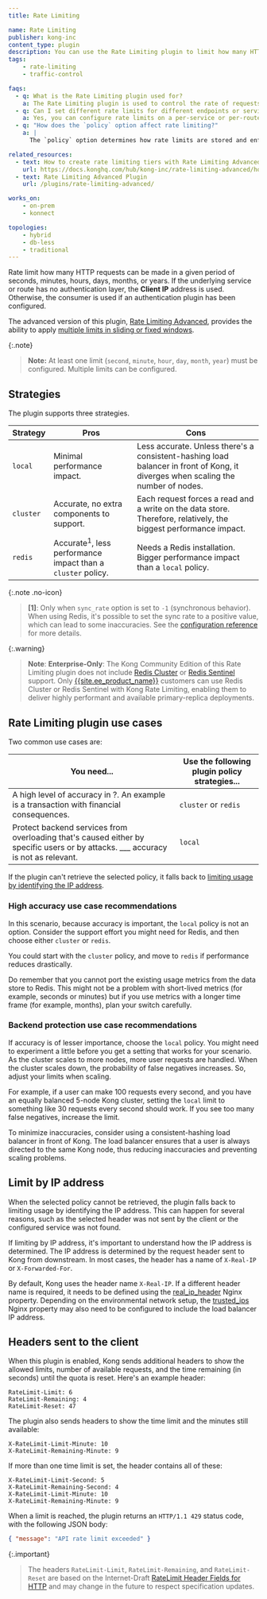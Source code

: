 ```yaml
---
title: Rate Limiting

name: Rate Limiting
publisher: kong-inc
content_type: plugin
description: You can use the Rate Limiting plugin to limit how many HTTP requests can be made in a given period of seconds, minutes, hours, days, months, or years.
tags:
    - rate-limiting
    - traffic-control

faqs:
  - q: What is the Rate Limiting plugin used for?
    a: The Rate Limiting plugin is used to control the rate of requests that clients can make to your services. It helps prevent abuse and ensures fair usage by limiting the number of requests a client can make in a given time period.
  - q: Can I set different rate limits for different endpoints or services?
    a: Yes, you can configure rate limits on a per-service or per-route basis by applying the Rate Limiting plugin to specific services or routes in Kong.
  - q: "How does the `policy` option affect rate limiting?"
    a: |
      The `policy` option determines how rate limits are stored and enforced. The `local` policy uses Kong’s in-memory storage, while the `redis` policy uses Redis, which is useful for distributed setups where rate limiting needs to be consistent across multiple Kong data plane nodes.

related_resources:
  - text: How to create rate limiting tiers with Rate Limiting Advanced
    url: https://docs.konghq.com/hub/kong-inc/rate-limiting-advanced/how-to/
  - text: Rate Limiting Advanced Plugin
    url: /plugins/rate-limiting-advanced/

works_on:
    - on-prem
    - konnect

topologies:
    - hybrid
    - db-less
    - traditional
---
```


Rate limit how many HTTP requests can be made in a given period of seconds, minutes, hours, days, months, or years.
If the underlying service or route has no authentication layer,
the **Client IP** address is used. Otherwise, the consumer is used if an
authentication plugin has been configured.
 
The advanced version of this plugin, [Rate Limiting Advanced](https://docs.konghq.com/hub/kong-inc/rate-limiting-advanced/),
provides the ability to apply
[multiple limits in sliding or fixed windows](https://docs.konghq.com/hub/kong-inc/rate-limiting-advanced/#multi-limits-windows).

{:.note}
> **Note:** At least one limit (`second`, `minute`, `hour`, `day`, `month`, `year`) must be configured. 
Multiple limits can be configured.

## Strategies

The plugin supports three strategies.

| Strategy    | Pros | Cons   |
| --------- | ---- | ------ |
| `local`   | Minimal performance impact. | Less accurate. Unless there's a consistent-hashing load balancer in front of Kong, it diverges when scaling the number of nodes.
| `cluster` | Accurate, no extra components to support. | Each request forces a read and a write on the data store. Therefore, relatively, the biggest performance impact. |
| `redis`   | Accurate<sup>1</sup>, less performance impact than a `cluster` policy. | Needs a Redis installation. Bigger performance impact than a `local` policy. |

{:.note .no-icon}
> **\[1\]**: Only when `sync_rate` option is set to `-1` (synchronous behavior). When using Redis, it's possible to set the sync rate to a positive value, which can lead to some inaccuracies. See the [configuration reference](https://docs.konghq.com/hub/kong-inc/rate-limiting/configuration/#config-sync_rate) for more details.

{:.warning}
> **Note**: **Enterprise-Only**: The Kong Community Edition of this Rate Limiting plugin does not
include [Redis Cluster](https://redis.io/docs/management/scaling/) or [Redis Sentinel](https://redis.io/topics/sentinel) support. Only [{{site.ee_product_name}}](https://www.konghq.com/kong) customers can use Redis Cluster or Redis Sentinel with Kong Rate Limiting, enabling them to deliver highly performant and available primary-replica deployments.


## Rate Limiting plugin use cases
Two common use cases are:

| You need... | Use the following plugin policy strategies... |
| --------- | ---- | 
| A high level of accuracy in ?. An example is a transaction with financial consequences. | `cluster` or `redis` | 
| Protect backend services from overloading that's caused either by specific users or by attacks. ___ accuracy is not as relevant. | `local` |

If the plugin can't retrieve the selected policy, it falls back to [limiting usage by identifying the IP address](#limit-by-ip-address).

### High accuracy use case recommendations

In this scenario, because accuracy is important, the `local` policy is not an option. Consider the support effort you might need
for Redis, and then choose either `cluster` or `redis`.

You could start with the `cluster` policy, and move to `redis`
if performance reduces drastically.

Do remember that you cannot port the existing usage metrics from the data store to Redis.
This might not be a problem with short-lived metrics (for example, seconds or minutes)
but if you use metrics with a longer time frame (for example, months), plan
your switch carefully.

### Backend protection use case recommendations

If accuracy is of lesser importance, choose the `local` policy. You might need to experiment a little
before you get a setting that works for your scenario. As the cluster scales to more nodes, more user requests are handled.
When the cluster scales down, the probability of false negatives increases. So, adjust your limits when scaling.

For example, if a user can make 100 requests every second, and you have an
equally balanced 5-node Kong cluster, setting the `local` limit to something like 30 requests every second
should work. If you see too many false negatives, increase the limit.

To minimize inaccuracies, consider using a consistent-hashing load balancer in front of
Kong. The load balancer ensures that a user is always directed to the same Kong node, thus reducing
inaccuracies and preventing scaling problems.

## Limit by IP address

When the selected policy cannot be retrieved, the plugin falls back
to limiting usage by identifying the IP address. This can happen for several reasons, such as the
selected header was not sent by the client or the configured service was not found.

If limiting by IP address, it's important to understand how the IP address is determined. The IP address is determined by the request header sent to Kong from downstream. In most cases, the header has a name of `X-Real-IP` or `X-Forwarded-For`. 

By default, Kong uses the header name `X-Real-IP`. If a different header name is required, it needs to be defined using the [real_ip_header](https://docs.konghq.com/gateway/latest/reference/configuration/#real_ip_header) Nginx property. Depending on the environmental network setup, the [trusted_ips](https://docs.konghq.com/gateway/latest/reference/configuration/#trusted_ips) Nginx property may also need to be configured to include the load balancer IP address.

## Headers sent to the client

When this plugin is enabled, Kong sends additional headers
to show the allowed limits, number of available requests,
and the time remaining (in seconds) until the quota is reset. Here's an example header:

```
RateLimit-Limit: 6
RateLimit-Remaining: 4
RateLimit-Reset: 47
```

The plugin also sends headers to show the time limit and the minutes still available:

```
X-RateLimit-Limit-Minute: 10
X-RateLimit-Remaining-Minute: 9
```

If more than one time limit is set, the header contains all of these:

```
X-RateLimit-Limit-Second: 5
X-RateLimit-Remaining-Second: 4
X-RateLimit-Limit-Minute: 10
X-RateLimit-Remaining-Minute: 9
```

When a limit is reached, the plugin returns an `HTTP/1.1 429` status code, with the following JSON body:

```json
{ "message": "API rate limit exceeded" }
```

{:.important}
> The headers `RateLimit-Limit`, `RateLimit-Remaining`, and `RateLimit-Reset` are based on the Internet-Draft [RateLimit Header Fields for HTTP](https://datatracker.ietf.org/doc/draft-ietf-httpapi-ratelimit-headers/) and may change in the future to respect specification updates.


